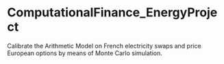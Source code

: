# ComputationalFinance_EnergyProject
Calibrate the Arithmetic Model on French electricity swaps and price European options by means of  Monte Carlo simulation.
